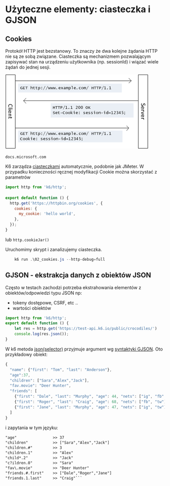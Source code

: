 # Użyteczne elementy: ciasteczka i GJSON

## Cookies

Protokół HTTP jest bezstanowy. To znaczy że dwa kolejne żądania HTTP nie są ze sobą związane. Ciasteczka są mechanizmem pozwalającym zapisywać stan na urządzeniu użytkownika (np. sessionId) i wiązać wiele żądań do jednej sesji.

![cookies](img/cookies.png)

``docs.microsoft.com``


K6 zarządza [ciasteczkami](https://k6.io/docs/using-k6/cookies/) automatycznie, podobnie jak JMeter. W przypadku konieczności ręcznej modyfikacji Cookie można skorzystać z parametrów

```javascript
import http from 'k6/http';

export default function () {
  http.get('https://httpbin.org/cookies', {
    cookies: {
      my_cookie: 'hello world',
    },
  });
}
```

lub `http.cookieJar()`
 
Uruchomimy skrypt i zanalizujemy ciasteczka.

```powershell
    k6 run .\02_cookies.js --http-debug=full
```

## GJSON - ekstrakcja danych z obiektów JSON

Często w testach zachodzi potrzeba ekstrahowania elementów z obiektów/odpowiedzi typu JSON np:
- tokeny dostępowe, CSRF, etc ..
- wartości obiektów


```javascript
import http from 'k6/http';
export default function () {
    let res = http.get('https://test-api.k6.io/public/crocodiles/')
    console.log(res.json());
}

```
W k6 metoda [json(selector)](https://k6.io/docs/javascript-api/k6-http/response/response-json-selector/) przyjmuje argument wg [syntaktyki GJSON](https://github.com/tidwall/gjson#path-syntax). Oto przykładowy obiekt:

```javascript
{
  "name": {"first": "Tom", "last": "Anderson"},
  "age":37,
  "children": ["Sara","Alex","Jack"],
  "fav.movie": "Deer Hunter",
  "friends": [
    {"first": "Dale", "last": "Murphy", "age": 44, "nets": ["ig", "fb", "tw"]},
    {"first": "Roger", "last": "Craig", "age": 68, "nets": ["fb", "tw"]},
    {"first": "Jane", "last": "Murphy", "age": 47, "nets": ["ig", "tw"]}
  ]
}
```
i zapytania w tym języku:

```"name.last"          >> "Anderson"
"age"                >> 37
"children"           >> ["Sara","Alex","Jack"]
"children.#"         >> 3
"children.1"         >> "Alex"
"child*.2"           >> "Jack"
"c?ildren.0"         >> "Sara"
"fav\.movie"         >> "Deer Hunter"
"friends.#.first"    >> ["Dale","Roger","Jane"]
"friends.1.last"     >> "Craig"```
